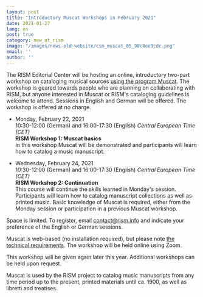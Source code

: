 ```yaml
---
layout: post
title: "Introductory Muscat Workshops in February 2021"
date: 2021-01-27
lang: en
post: true
category: new_at_rism
image: "/images/news-old-website/csm_muscat_05_98c8ee9cdc.png"
email: ''
author: ''
---
```


The RISM Editorial Center will be hosting an online, introductory two-part workshop on cataloging musical sources [using the program Muscat](/community/muscat.html). The workshop is geared towards people who are planning on collaborating with RISM, but anyone interested in Muscat or RISM's cataloging guidelines is welcome to attend. Sessions in English and German will be offered. The workshop is offered at no charge.


* Monday, February 22, 2021\
10:30-12:00 (German) and 16:00-17:30 (English) _Central European Time (CET)_\
**RISM Workshop 1: Muscat basics**\
In this workshop Muscat will be demonstrated and participants will learn how to catalog a music manuscript. 

* Wednesday, February 24, 2021\
10:30-12:00 (German) and 16:00-17:30 (English) _Central European Time (CET)_\
**RISM Workshop 2: Continuation**\
This course will continue the skills learned in Monday's session. Participants will learn how to catalog manuscript collections as well as printed music. Basic knowledge of Muscat is required, either from the Monday session or participation in a previous Muscat workshop. 


Space is limited. To register, email contact@rism.info and indicate your preference of the English or German sessions.

Muscat is web-based (no installation required), but please note [the technical requirements](https://rism.info/community/muscat.html#technical-requirements). The workshop will be held online using Zoom.

This workshop will be given again later this year. Additional workshops can be held upon request.

Muscat is used by the RISM project to catalog music manuscripts from any time period up to the present, printed materials until ca. 1900, as well as libretti and treatises.  
